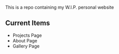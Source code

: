 This is a repo containing my W.I.P. personal website

## Current Items

 - Projects Page
 - About Page
 - Gallery Page
